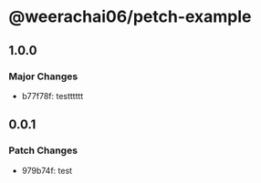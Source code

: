 # @weerachai06/petch-example

## 1.0.0

### Major Changes

- b77f78f: testttttt

## 0.0.1

### Patch Changes

- 979b74f: test
